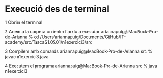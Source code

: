 
# Execució des de terminal

1 Obrim el terminal

2 Anem a la carpeta on tenim l'arxiu a executar
ariannapuig@MacBook-Pro-de-Arianna % cd 
/Users/ariannapuig/Documents/GitHub/IT-academy/src/TascaS1.05.01/n1exercici3/src

3 Compilem amb comands 
ariannapuig@MacBook-Pro-de-Arianna src % javac n1exercici3.java

4 Executem el programa
ariannapuig@MacBook-Pro-de-Arianna src % java n1exercici3



